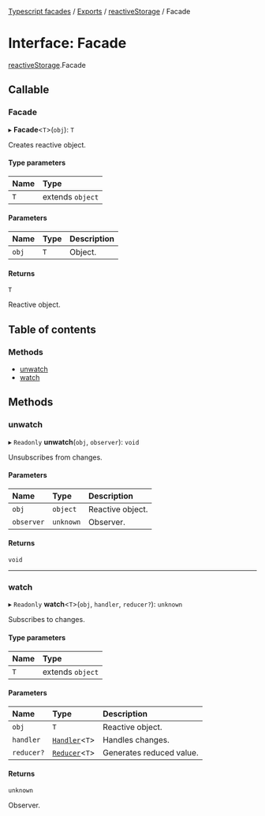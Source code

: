 [Typescript facades](../index.md) / [Exports](../modules.md) / [reactiveStorage](../modules/reactiveStorage.md) / Facade

# Interface: Facade

[reactiveStorage](../modules/reactiveStorage.md).Facade

## Callable

### Facade

▸ **Facade**<`T`\>(`obj`): `T`

Creates reactive object.

#### Type parameters

| Name | Type |
| :------ | :------ |
| `T` | extends `object` |

#### Parameters

| Name | Type | Description |
| :------ | :------ | :------ |
| `obj` | `T` | Object. |

#### Returns

`T`

Reactive object.

## Table of contents

### Methods

- [unwatch](reactiveStorage.Facade.md#unwatch)
- [watch](reactiveStorage.Facade.md#watch)

## Methods

### unwatch

▸ `Readonly` **unwatch**(`obj`, `observer`): `void`

Unsubscribes from changes.

#### Parameters

| Name | Type | Description |
| :------ | :------ | :------ |
| `obj` | `object` | Reactive object. |
| `observer` | `unknown` | Observer. |

#### Returns

`void`

___

### watch

▸ `Readonly` **watch**<`T`\>(`obj`, `handler`, `reducer?`): `unknown`

Subscribes to changes.

#### Type parameters

| Name | Type |
| :------ | :------ |
| `T` | extends `object` |

#### Parameters

| Name | Type | Description |
| :------ | :------ | :------ |
| `obj` | `T` | Reactive object. |
| `handler` | [`Handler`](reactiveStorage.Handler.md)<`T`\> | Handles changes. |
| `reducer?` | [`Reducer`](reactiveStorage.Reducer.md)<`T`\> | Generates reduced value. |

#### Returns

`unknown`

Observer.
